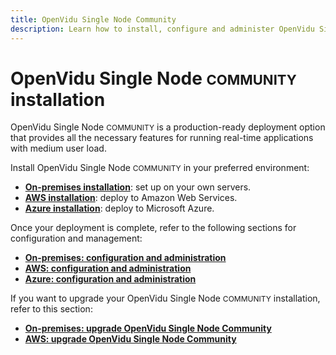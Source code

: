 ```yaml
---
title: OpenVidu Single Node Community
description: Learn how to install, configure and administer OpenVidu Single Node Community On Premises, AWS or Azure.
---
```


# OpenVidu Single Node <span style="font-size: 22px;" class="openvidu-tag openvidu-community-tag">COMMUNITY</span> installation

OpenVidu Single Node <span style="font-size: 12px;" class="openvidu-tag openvidu-community-tag">COMMUNITY</span> is a production-ready deployment option that provides all the necessary features for running real-time applications with medium user load.

Install OpenVidu Single Node <span style="font-size: 12px;" class="openvidu-tag openvidu-community-tag">COMMUNITY</span> in your preferred environment:

- [**On-premises installation**](./on-premises/install.md): set up on your own servers.
- [**AWS installation**](./aws/install.md): deploy to Amazon Web Services.
- [**Azure installation**](./azure/install.md): deploy to Microsoft Azure.

Once your deployment is complete, refer to the following sections for configuration and management:

- [**On-premises: configuration and administration**](./on-premises/admin.md)
- [**AWS: configuration and administration**](./aws/admin.md)
- [**Azure: configuration and administration**](./azure/admin.md)

If you want to upgrade your OpenVidu Single Node <span style="font-size: 12px;" class="openvidu-tag openvidu-community-tag">COMMUNITY</span> installation, refer to this section:

- [**On-premises: upgrade OpenVidu Single Node Community**](./on-premises/upgrade.md)
- [**AWS: upgrade OpenVidu Single Node Community**](./aws/upgrade.md)
